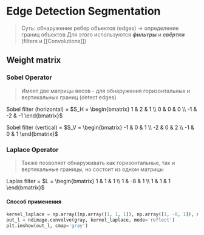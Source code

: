 # Edge Detection Segmentation
> Суть: обнаружение ребер объектов (edges) -> определение границ объектов
> Для этого используются ***фильтры*** и ***свёртки*** (filters и [[Convolutions]])

## Weight matrix
### Sobel Operator
> Имеет две матрицы весов - для обнаружения горизонтальных и вертикальных границ (detect edges)

Sobel filter (horizontal) = $S_H = \begin{bmatrix} 1 & 2 & 1 \\ 0 & 0 & 0 \\  -1 & -2 & -1 \end{bmatrix}$

Sobel filter (vertical) = $S_V = \begin{bmatrix} -1 & 0 & 1 \\ -2 & 0 & 2 \\  -1 & 0 & 1 \end{bmatrix}$
### Laplace Operator
> Также позволяет обнаруживать как горизонтальные, так и вертикальные границы, но состоит из одном матрицы

Laplas filter = $L = \begin{bmatrix} 1 & 1 & 1 \\ 1 & -8 & 1 \\  1 & 1 & 1 \end{bmatrix}$
#### Способ применения
```python
kernel_laplace = np.array([np.array([1, 1, 1]), np.array([1, -8, 1]), np.array([1, 1, 1])])
out_l = ndimage.convolve(gray, kernel_laplace, mode='reflect')
plt.imshow(out_l, cmap='gray')
```
